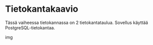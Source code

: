 # Tietokantakaavio

Tässä vaiheessa tietokannassa on 2 tietokantataulua.
Sovellus käyttää PostgreSQL-tietokantaa.

img